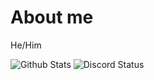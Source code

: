 # About me
He/Him


![Github Stats](https://github-readme-stats.vercel.app/api?username=itzlayz&count_private=true&show_icons=true&include_all_commits=true)
![Discord Status](https://discord-readme-badge.vercel.app/api?id=749310266625228921)
